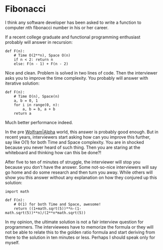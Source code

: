 Fibonacci
=========

I think any software developer has been asked to write a function to computer *n*th fibonacci number in his or her career.

If a recent college graduate and functional programming enthusiast probably will answer in recursion:
```
def F(n):
    # Time O(2**n), Space O(n)
    if n < 2: return n
    else: F(n - 1) + F(n - 2)
```
Nice and clean. Problem is solved in two lines of code. Then the interviewer asks you to improve the time complexity. You probably will answer with iterative solution:
```
def F(n):
    # Time O(n), Space(n)
    a, b = 0, 1
    for i in range(0, n):
        a, b = b, a + b
    return a
```
Much better performance indeed.

In the pre [Wolfram|Alpha] world, this answer is probably good enough. But in recent years, interviewers start asking how can you improve this further, say like O(1) for both Time and Space complexity. You are in shocked because you never heard of such thing. Then you are staring at the whiteboard and thinking how can this be done?!

After five to ten of minutes of struggle, the interviewer will stop you because you don't have the answer. Some not-so-nice interviewers will say go home and do some research and then turn you away. While others will show you this answer without any explanation on how they conjured up this solution:

```
import math

def F(n):
    # O(1) for both Time and Space, awesome!
	return ((1+math.sqrt(5))**n-(1-math.sqrt(5))**n)/(2**n*math.sqrt(5))
```

In my opinion, the ultimate solution is not a fair interview question for programmers. The interviewees have to memorize the formula or they will not be able to relate this to the golden ratio formula and start deriving from there to the solution in ten minutes or less. Perhaps I should speak only for myself.

[Wolfram|Alpha]:http://www.wolframalpha.com/